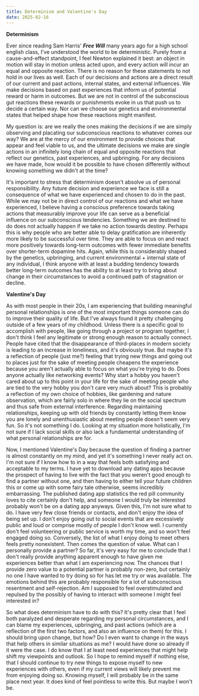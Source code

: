 ```yaml
---
title: Determinism and Valentine's Day
date: 2025-02-16
---
```


**Determinism**

Ever since reading Sam Harris' _**Free Will**_ many years ago for a high school english class, I've understood the world to be deterministic. Purely from a cause-and-effect standpoint, I feel Newton explained it best: an object in motion will stay in motion unless acted upon, and every action will incur an equal and opposite reaction. There is no reason for these statements to not hold in our lives as well. Each of our decisions and actions are a direct result of our current and past actions, internal states, and external influences. We make decisions based on past experiences that inform us of potential reward or harm in outcomes. But we are not in control of the subconscious gut reactions these rewards or punishments evoke in us that push us to decide a certain way. Nor can we choose our genetics and environmental states that helped shape how these reactions might manifest. 


My question is: are we really the ones making the decisions if we are simply observing and placating our subconscious reactions to whatever comes our way? We are at the mercy of our environment to provide choices that appear and feel viable to us, and the ultimate decisions we make are single actions in an infinitely long chain of equal and opposite reactions that reflect our genetics, past experiences, and upbringing. For any decisions we have made, how would it be possible to have chosen differently without knowing something we didn't at the time?


It's important to stress that determinism doesn't absolve us of personal responsibility. Any future decision and experience we face is still a consequence of what we have experienced and chosen to do in the past. While we may not be in direct control of our reactions and what we have experienced, I believe having a conscious preference towards taking actions that measurably improve your life can serve as a beneficial influence on our subconscious tendencies. Something we are destined to do does not actually happen if we take no action towards destiny. Perhaps this is why people who are better able to delay gratification are inherently more likely to be successful over time. They are able to focus on and react more positively towards long-term outcomes with fewer immediate benefits over shorter-term dopamine hits. Again, while this is considerably shaped by the genetics, upbringing, and current environmental + internal state of any individual, I think anyone with at least a budding tendency towards better long-term outcomes has the ability to at least try to bring about change in their circumstances to avoid a continued path of stagnation or decline.


**Valentine's Day**

As with most people in their 20s, I am experiencing that building meaningful personal relationships is one of the most important things someone can do to improve their quality of life. But I've always found it pretty challenging outside of a few years of my childhood. Unless there is a specific goal to accomplish with people, like going through a project or program together, I don't think I feel any legitimate or strong enough reason to actually connect. People have cited that the disappearance of third-places in modern society is leading to an increase in loneliness, and it's obviously true. But maybe it's a reflection of people (just me?) feeling that trying new things and going out to places just for the sake of meeting people cheapens the experience because you aren't actually able to focus on what you're trying to do. Does anyone actually like networking events? Why start a hobby you haven't cared about up to this point in your life for the sake of meeting people who are tied to the very hobby you don't care very much about? This is probably a reflection of my own choice of hobbies, like gardening and nature observation, which are fairly solo in where they lie on the social spectrum and thus safe from external interference. Regarding maintaining relationships, keeping up with old friends by constantly letting them know you are lonely and unenthusiastic about meeting people doesn't seem very fun. So it's not something I do. Looking at my situation more holistically, I'm not sure if I lack social skills or also lack a fundamental understanding of what personal relationships are for.


Now, I mentioned Valentine's Day because the question of finding a partner is almost constantly on my mind, and yet it's something I never really act on. I'm not sure if I know how to in a way that feels both satisfying and acceptable to my terms. I have yet to download any dating apps because the prospect of having to live with the fact that you weren't good enough to find a partner without one, and then having to either tell your future children this or come up with some fairy tale otherwise, seems incredibly embarrassing. The published dating app statistics the red pill community loves to cite certainly don't help, and someone I would truly be interested probably won't be on a dating app anyways. Given this, I'm not sure what to do. I have very few close friends or contacts, and don't enjoy the idea of being set up. I don't enjoy going out to social events that are excessively public and loud or comprise mostly of people I don't know well. I currently don't feel volunteering or public service is worth my time, and so won't feel engaged doing so. Conversely, the list of what I enjoy doing to meet others feels pretty nonexistent. Then comes the question of value. What can I personally provide a partner? So far, it's very easy for me to conclude that I don't really provide anything apparent enough to have given me experiences better than what I am experiencing now. The chances that I provide zero value to a potential partner is probably non-zero, but certainly no one I have wanted to try doing so for has let me try or was available. The emotions behind this are probably responsible for a lot of subconscious resentment and self-rejection. Am I supposed to feel overstimulated and repulsed by the possibly of having to interact with someone I might feel interested in?


So what does determinism have to do with this? It's pretty clear that I feel both paralyzed and desperate regarding my personal circumstances, and I can blame my experiences, upbringing, and past actions (which are a reflection of the first two factors, and also an influence on them) for this. I should bring upon change, but how? Do I even want to change in the ways that help others in similar situations as me? I would have done so already if it were the case. I do know that I at least need experiences that might help shift my viewpoints and outlook. So I hope to remind myself if nothing else, that I should continue to try new things to expose myself to new experiences with others, even if my current views will likely prevent me from enjoying doing so. Knowing myself, I will probably be in the same place next year. It does kind of feel pointless to write this. But maybe I won't be. 

